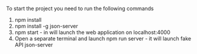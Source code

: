 To start the project you need to run the following commands
1. npm install
2. npm install -g json-server
3. npm start - in will launch the web application on localhost:4000
4. Open a separate terminal and launch npm run server - it will launch fake API json-server
